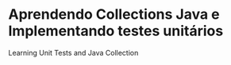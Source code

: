 # Aprendendo Collections Java e Implementando testes unitários

Learning Unit Tests and Java Collection
